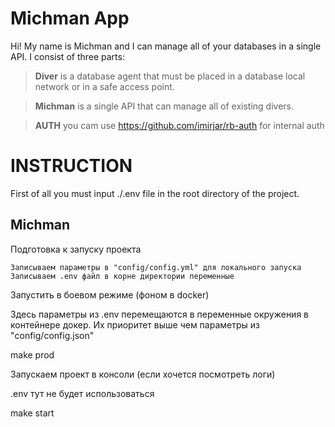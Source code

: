 # Michman App

Hi! My name is Michman and I can manage all of your databases in a single API. I consist of three parts:

>**Diver** is a database agent that must be placed in a database local network or in a safe access point.

>**Michman** is a single API that can manage all of existing divers.

>**AUTH** you cam use https://github.com/imirjar/rb-auth for internal auth

# INSTRUCTION

First of all you must input ./.env file in the root directory of the project.

## Michman
Подготовка к запуску проекта

    Записываем параметры в "config/config.yml" для локального запуска
    Записываем .env файл в корне директории переменные

Запустить в боевом режиме (фоном в docker)

Здесь параметры из .env перемещаются в переменные окружения в контейнере докер. Их приоритет выше чем параметры из "config/config.json"

make prod

Запускаем проект в консоли (если хочется посмотреть логи)

.env тут не будет использоваться

make start


